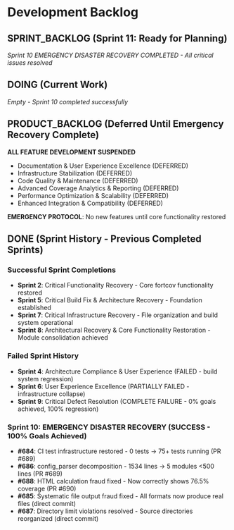 # Development Backlog

## SPRINT_BACKLOG (Sprint 11: Ready for Planning)

*Sprint 10 EMERGENCY DISASTER RECOVERY COMPLETED - All critical issues resolved*

## DOING (Current Work)

*Empty - Sprint 10 completed successfully*

## PRODUCT_BACKLOG (Deferred Until Emergency Recovery Complete)

**ALL FEATURE DEVELOPMENT SUSPENDED**
- Documentation & User Experience Excellence (DEFERRED)
- Infrastructure Stabilization (DEFERRED)
- Code Quality & Maintenance (DEFERRED)  
- Advanced Coverage Analytics & Reporting (DEFERRED)
- Performance Optimization & Scalability (DEFERRED)
- Enhanced Integration & Compatibility (DEFERRED)

**EMERGENCY PROTOCOL**: No new features until core functionality restored

## DONE (Sprint History - Previous Completed Sprints)

### Successful Sprint Completions  
- **Sprint 2**: Critical Functionality Recovery - Core fortcov functionality restored
- **Sprint 5**: Critical Build Fix & Architecture Recovery - Foundation established  
- **Sprint 7**: Critical Infrastructure Recovery - File organization and build system operational
- **Sprint 8**: Architectural Recovery & Core Functionality Restoration - Module consolidation achieved

### Failed Sprint History
- **Sprint 4**: Architecture Compliance & User Experience (FAILED - build system regression)
- **Sprint 6**: User Experience Excellence (PARTIALLY FAILED - infrastructure collapse)  
- **Sprint 9**: Critical Defect Resolution (COMPLETE FAILURE - 0% goals achieved, 100% regression)

### Sprint 10: EMERGENCY DISASTER RECOVERY (SUCCESS - 100% Goals Achieved)
- **#684**: CI test infrastructure restored - 0 tests → 75+ tests running (PR #689)
- **#686**: config_parser decomposition - 1534 lines → 5 modules <500 lines (PR #689)
- **#688**: HTML calculation fraud fixed - Now correctly shows 76.5% coverage (PR #690)
- **#685**: Systematic file output fraud fixed - All formats now produce real files (direct commit)
- **#687**: Directory limit violations resolved - Source directories reorganized (direct commit)
